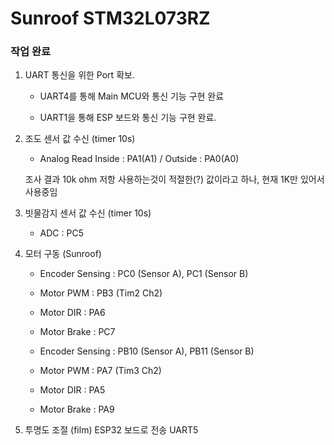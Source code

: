 # Sunroof STM32L073RZ

### 작업 완료

1. UART 통신을 위한 Port 확보.
    * UART4를 통해 Main MCU와 통신 기능 구현 완료

    * UART1을 통해 ESP 보드와 통신 기능 구현 완료.

2. 조도 센서 값 수신 (timer 10s)
    * Analog Read Inside : PA1(A1) / Outside : PA0(A0)
    
    조사 결과 10k ohm 저항 사용하는것이 적절한(?) 값이라고 하나, 현재 1K만 있어서 사용중임

3. 빗물감지 센서 값 수신 (timer 10s)
    * ADC : PC5

4. 모터 구동 (Sunroof)
    * Encoder Sensing : PC0 (Sensor A), PC1 (Sensor B)
    * Motor PWM : PB3 (Tim2 Ch2)
    * Motor DIR : PA6
    * Motor Brake : PC7
    
    * Encoder Sensing : PB10 (Sensor A), PB11 (Sensor B)
    * Motor PWM : PA7 (Tim3 Ch2)
    * Motor DIR : PA5
    * Motor Brake : PA9

5. 투명도 조절 (film)
    ESP32 보드로 전송 UART5